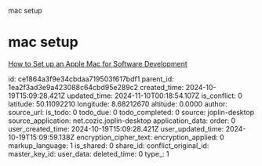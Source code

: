 mac setup

# mac setup

[How to Set up an Apple Mac for Software Development](https://www.stuartellis.name/articles/mac-setup/)


id: ce1864a3f9e34cbdaa719503f617bdf1
parent_id: 1ea2f3ad3e9a423088c64cbd95e289c2
created_time: 2024-10-19T15:09:28.421Z
updated_time: 2024-11-10T00:18:54.107Z
is_conflict: 0
latitude: 50.11092210
longitude: 8.68212670
altitude: 0.0000
author: 
source_url: 
is_todo: 0
todo_due: 0
todo_completed: 0
source: joplin-desktop
source_application: net.cozic.joplin-desktop
application_data: 
order: 0
user_created_time: 2024-10-19T15:09:28.421Z
user_updated_time: 2024-10-19T15:09:59.138Z
encryption_cipher_text: 
encryption_applied: 0
markup_language: 1
is_shared: 0
share_id: 
conflict_original_id: 
master_key_id: 
user_data: 
deleted_time: 0
type_: 1